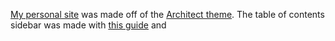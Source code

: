 
[My personal site](cybercherney.github.io) was made off of the [Architect theme](https://github.com/pages-themes/architect). The table of contents sidebar was made with [this guide](https://afeld.github.io/bootstrap-toc/) and 
